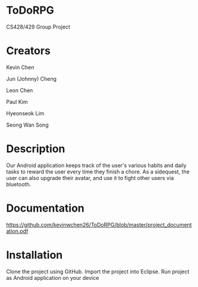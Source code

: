 ToDoRPG
=======

CS428/429 Group Project

Creators
=======

Kevin Chen

Jun (Johnny) Cheng

Leon Chen

Paul Kim

Hyeonseok Lim

Seong Wan Song 


Description
=======
Our Android application keeps track of the user's various habits and daily tasks to reward the user every time they finish a chore. As a sidequest, the user can also upgrade their avatar, and use it to fight other users via bluetooth. 

Documentation
=======
https://github.com/kevinwchen26/ToDoRPG/blob/master/project_documentation.pdf

Installation
=======
Clone the project using GitHub.
Import the project into Eclipse.
Run project as Android application on your device
